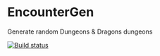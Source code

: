 EncounterGen
============

Generate random Dungeons & Dragons dungeons

[![Build status](https://ci.appveyor.com/api/projects/status/d5fyqe7id26yrwdf)](https://ci.appveyor.com/project/cidthecoatrack/dungeongen)
